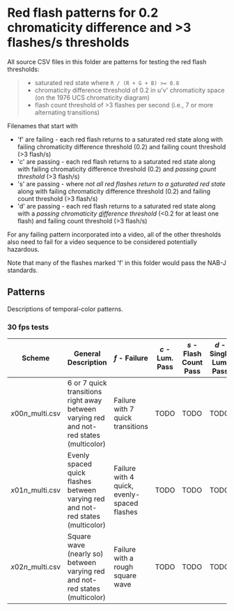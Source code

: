 # Red flash patterns for 0.2 chromaticity difference and >3 flashes/s thresholds
All source CSV files in this folder are patterns for testing the red flash thresholds:
> - saturated red state where `R / (R + G + B) >= 0.8`
> - chromaticity difference threshold of 0.2 in u'v' chromaticity space (on the 1976 UCS chromaticity diagram) 
> - flash count threshold of >3 flashes per second (i.e., 7 or more alternating transitions)

Filenames that start with 
 - 'f' are failing - each red flash returns to a saturated red state along with failing chromaticity difference threshold (0.2) and failing count threshold (>3 flash/s)  
 - 'c' are passing - each red flash returns to a saturated red state along with failing chromaticity difference threshold (0.2) and *passing <u>c</u>ount threshold* (>3 flash/s)
 - 's' are passing - where *not all red flashes return to a <u>s</u>aturated red state* along with failing chromaticity difference threshold (0.2) and failing count threshold (>3 flash/s)
 - 'd' are passing - each red flash returns to a saturated red state along with a *passing chromaticity <u>d</u>ifference threshold* (<0.2 for at least one flash) and failing count threshold (>3 flash/s)  

For any failing pattern incorporated into a video, 
all of the other thresholds also need to fail for a video sequence to be 
considered potentially hazardous.

Note that many of the flashes marked 'f' in this folder would pass the NAB-J standards.

## Patterns 
Descriptions of temporal-color patterns.

### 30 fps tests

| Scheme | General Description | *f* - Failure | *c* - Lum. Pass | *s* - Flash Count Pass | *d* - Single Lum. Pass |
| --- | --- | --- | --- | --- | --- |
| *x*00*n*_multi.csv | 6 or 7 quick transitions right away between varying red and not-red states (multicolor) | Failure with 7 quick transitions | TODO | TODO | TODO | 
| *x*01*n*_multi.csv | Evenly spaced quick flashes between varying red and not-red states (multicolor) | Failure with 4 quick, evenly-spaced flashes | TODO | TODO | TODO | 
| *x*02*n*_multi.csv | Square wave (nearly so) between varying red and not-red states (multicolor) | Failure with a rough square wave | TODO | TODO | TODO | 